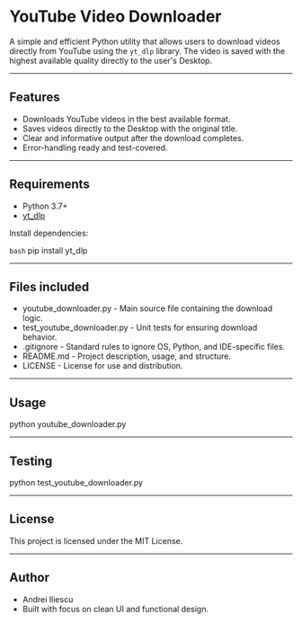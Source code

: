 # YouTube Video Downloader

A simple and efficient Python utility that allows users to download videos directly from YouTube using the `yt_dlp` library. The video is saved with the highest available quality directly to the user's Desktop.

---

## Features

- Downloads YouTube videos in the best available format.
- Saves videos directly to the Desktop with the original title.
- Clear and informative output after the download completes.
- Error-handling ready and test-covered.

---

## Requirements

- Python 3.7+
- [yt_dlp](https://pypi.org/project/yt-dlp/)

Install dependencies:

```bash```
pip install yt_dlp

---

## Files included
- youtube_downloader.py - Main source file containing the download logic.
- test_youtube_downloader.py - Unit tests for ensuring download behavior.
- .gitignore - Standard rules to ignore OS, Python, and IDE-specific files.
- README.md - Project description, usage, and structure.
- LICENSE - License for use and distribution.

---

## Usage
python youtube_downloader.py

---

## Testing
python test_youtube_downloader.py

---

## License
This project is licensed under the MIT License.

---

## Author
- Andrei Iliescu
- Built with focus on clean UI and functional design.
